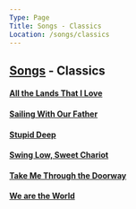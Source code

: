 ```yaml
---
Type: Page
Title: Songs - Classics
Location: /songs/classics
---
```


## [Songs](/songs) - Classics
#### [All the Lands That I Love](/songs/classics/all-the-lands-that-i-love)
#### [Sailing With Our Father](/songs/classics/sailing-with-our-father)
#### [Stupid Deep](/songs/classics/stupid-deep)
#### [Swing Low, Sweet Chariot](/songs/classics/swing-low-sweet-chariot)
#### [Take Me Through the Doorway](/songs/classics/take-me-through-the-doorway)
#### [We are the World](/songs/classics/we-are-the-world)
